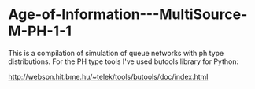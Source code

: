 # Age-of-Information---MultiSource-M-PH-1-1

This is a compilation of simulation of queue networks with ph type distributions. For the PH type tools I've used butools library for Python:

http://webspn.hit.bme.hu/~telek/tools/butools/doc/index.html
